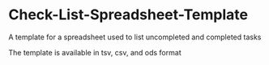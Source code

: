 # Check-List-Spreadsheet-Template
A template for a spreadsheet used to list uncompleted and completed tasks

The template is available in tsv, csv, and ods format
